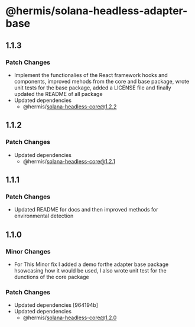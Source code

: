 # @hermis/solana-headless-adapter-base

## 1.1.3

### Patch Changes

- Implement the functionalies of the React framework hooks and components, improved mehods from the core and base package, wrote unit tests for the base package, added a LICENSE file and finally updated the README of all package
- Updated dependencies
  - @hermis/solana-headless-core@1.2.2

## 1.1.2

### Patch Changes

- Updated dependencies
  - @hermis/solana-headless-core@1.2.1

## 1.1.1

### Patch Changes

- Updated README for docs and then improved methods for environmental detection

## 1.1.0

### Minor Changes

- For This Minor fix I added a demo forthe adapter base package hsowcasing how it would be used, I also wrote unit test for the dunctions of the core package

### Patch Changes

- Updated dependencies [964194b]
- Updated dependencies
  - @hermis/solana-headless-core@1.2.0
